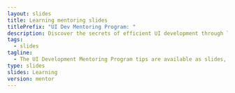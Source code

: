 ```yaml
---
layout: slides
title: Learning mentoring slides
titlePrefix: "UI Dev Mentoring Program: "
description: Discover the secrets of efficient UI development through learning-focused slides, designed to guide you on your journey to become a proficient UI developer.
tags:
  - slides
tagline:
  - The UI Development Mentoring Program tips are available as slides, too.
type: slides
slides: Learning
version: mentor
---
```

